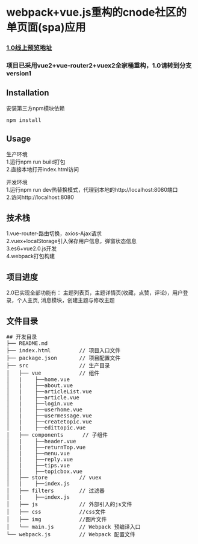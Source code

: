 # webpack+vue.js重构的cnode社区的单页面(spa)应用 #
### [1.0线上预览地址](https://cwsjoker.github.io/mystatic/CNode_Vue_Spa/index.html) ###
### 项目已采用vue2+vue-router2+vuex2全家桶重构，1.0请转到分支version1 ###

## Installation ##
安装第三方npm模块依赖</br>
<pre>npm install</pre>

## Usage ##

生产环境</br>
1.运行npm run build打包</br>
2.直接本地打开index.html访问

开发环境</br>
1.运行npm run dev热替换模式，代理到本地的http://localhost:8080端口</br>
2.访问http://localhost:8080

## 技术栈 ##
1.vue-router-路由切换，axios-Ajax请求</br>
2.vuex+localStorage引入保存用户信息，弹窗状态信息</br>
3.es6+vue2.0.js开发</br>
4.webpack打包构建

## 项目进度 ##
2.0已实现全部功能有：
主题列表页，主题详情页(收藏，点赞，评论)，用户登录，个人主页, 消息模块，创建主题与修改主题

## 文件目录
<pre>
## 开发目录
├── README.md           
├── index.html         // 项目入口文件
├── package.json       // 项目配置文件
├── src                // 生产目录
│   ├── vue            // 组件
│   |    ├──home.vue
│   |    ├──about.vue
│   |    ├──articleList.vue
│   |    ├──article.vue
│   |    ├──login.vue
│   |    ├──userhome.vue
│   |    ├──usermessage.vue
│   |    ├──createtopic.vue
│   |    ├──edittopic.vue
│   ├── components      // 子组件
│   |    ├──header.vue
│   |    ├──returnTop.vue
│   |    ├──menu.vue
│   |    ├──reply.vue
│   |    ├──tips.vue
│   |    ├──topicbox.vue
│   ├── store          // vuex
│   |    ├──index.js
│   ├── filters        // 过滤器
│   |    ├──index.js
│   ├── js             // 外部引入的js文件
│   ├── css            //css文件
│   ├── img            //图片文件
│   └── main.js        // Webpack 预编译入口	
└── webpack.js  	   // Webpack 配置文件
</pre>

